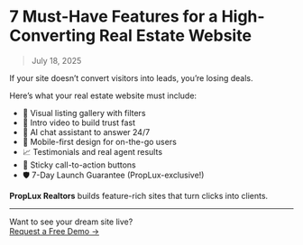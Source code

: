 # 7 Must-Have Features for a High-Converting Real Estate Website

> July 18, 2025

If your site doesn’t convert visitors into leads, you’re losing deals.

Here’s what your real estate website must include:

- 📸 Visual listing gallery with filters
- 🎥 Intro video to build trust fast
- 🧠 AI chat assistant to answer 24/7
- 📲 Mobile-first design for on-the-go users
- 📈 Testimonials and real agent results
- 🎯 Sticky call-to-action buttons
- 🛡️ 7-Day Launch Guarantee (PropLux-exclusive!)

**PropLux Realtors** builds feature-rich sites that turn clicks into clients.

---

Want to see your dream site live?  
[Request a Free Demo →](#)
